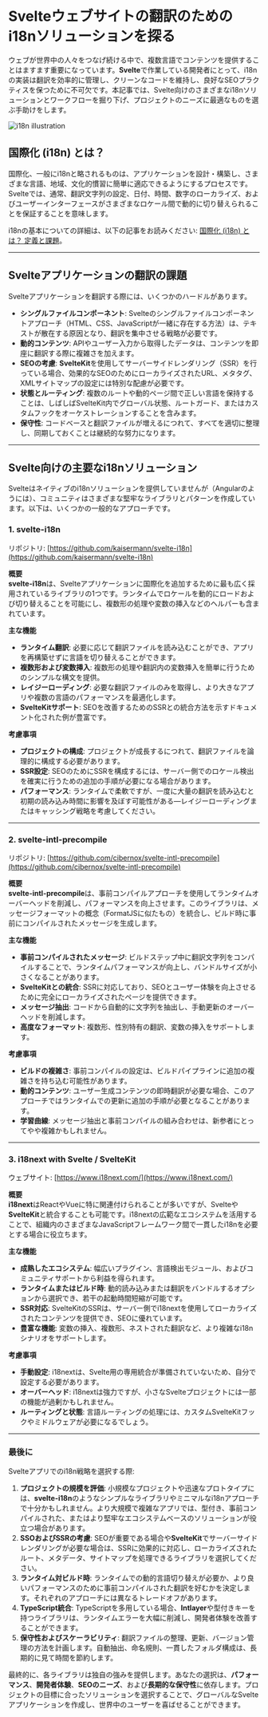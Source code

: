 # Svelteウェブサイトの翻訳のためのi18nソリューションを探る

ウェブが世界中の人々をつなげ続ける中で、複数言語でコンテンツを提供することはますます重要になっています。**Svelte**で作業している開発者にとって、i18nの実装は翻訳を効率的に管理し、クリーンなコードを維持し、良好なSEOプラクティスを保つために不可欠です。本記事では、Svelte向けのさまざまなi18nソリューションとワークフローを掘り下げ、プロジェクトのニーズに最適なものを選ぶ手助けをします。

![i18n illustration](https://github.com/aymericzip/intlayer/blob/main/blog/assets/i18n.webp)

## 国際化 (i18n) とは？

国際化、一般にi18nと略されるものは、アプリケーションを設計・構築し、さまざまな言語、地域、文化的慣習に簡単に適応できるようにするプロセスです。Svelteでは、通常、翻訳文字列の設定、日付、時間、数字のローカライズ、およびユーザーインターフェースがさまざまなロケール間で動的に切り替えられることを保証することを意味します。

i18nの基本についての詳細は、以下の記事をお読みください: [国際化 (i18n) とは？ 定義と課題](https://github.com/aymericzip/intlayer/blob/main/blog/ja/what_is_internationalization.md)。

---

## Svelteアプリケーションの翻訳の課題

Svelteアプリケーションを翻訳する際には、いくつかのハードルがあります。

- **シングルファイルコンポーネント**: Svelteのシングルファイルコンポーネントアプローチ（HTML、CSS、JavaScriptが一緒に存在する方法）は、テキストが散在する原因となり、翻訳を集中させる戦略が必要です。
- **動的コンテンツ**: APIやユーザー入力から取得したデータは、コンテンツを即座に翻訳する際に複雑さを加えます。
- **SEOの考慮**: **SvelteKit**を使用してサーバーサイドレンダリング（SSR）を行っている場合、効果的なSEOのためにローカライズされたURL、メタタグ、XMLサイトマップの設定には特別な配慮が必要です。
- **状態とルーティング**: 複数のルートや動的ページ間で正しい言語を保持することは、しばしばSvelteKit内でグローバル状態、ルートガード、またはカスタムフックをオーケストレーションすることを含みます。
- **保守性**: コードベースと翻訳ファイルが増えるにつれて、すべてを適切に整理し、同期しておくことは継続的な努力になります。

---

## Svelte向けの主要なi18nソリューション

Svelteはネイティブのi18nソリューションを提供していませんが（Angularのようには）、コミュニティはさまざまな堅牢なライブラリとパターンを作成しています。以下は、いくつかの一般的なアプローチです。

### 1. svelte-i18n

リポジトリ: [https://github.com/kaisermann/svelte-i18n](https://github.com/kaisermann/svelte-i18n)

**概要**  
**svelte-i18n**は、Svelteアプリケーションに国際化を追加するために最も広く採用されているライブラリの1つです。ランタイムでロケールを動的にロードおよび切り替えることを可能にし、複数形の処理や変数の挿入などのヘルパーも含まれています。

**主な機能**

- **ランタイム翻訳**: 必要に応じて翻訳ファイルを読み込むことができ、アプリを再構築せずに言語を切り替えることができます。
- **複数形および変数挿入**: 複数形の処理や翻訳内の変数挿入を簡単に行うためのシンプルな構文を提供。
- **レイジーローディング**: 必要な翻訳ファイルのみを取得し、より大きなアプリや複数の言語のパフォーマンスを最適化します。
- **SvelteKitサポート**: SEOを改善するためのSSRとの統合方法を示すドキュメント化された例が豊富です。

**考慮事項**

- **プロジェクトの構成**: プロジェクトが成長するにつれて、翻訳ファイルを論理的に構成する必要があります。
- **SSR設定**: SEOのためにSSRを構成するには、サーバー側でのロケール検出を確実に行うための追加の手順が必要になる場合があります。
- **パフォーマンス**: ランタイムで柔軟ですが、一度に大量の翻訳を読み込むと初期の読み込み時間に影響を及ぼす可能性がある—レイジーローディングまたはキャッシング戦略を考慮してください。

---

### 2. svelte-intl-precompile

リポジトリ: [https://github.com/cibernox/svelte-intl-precompile](https://github.com/cibernox/svelte-intl-precompile)

**概要**  
**svelte-intl-precompile**は、事前コンパイルアプローチを使用してランタイムオーバーヘッドを削減し、パフォーマンスを向上させます。このライブラリは、メッセージフォーマットの概念（FormatJSに似たもの）を統合し、ビルド時に事前にコンパイルされたメッセージを生成します。

**主な機能**

- **事前コンパイルされたメッセージ**: ビルドステップ中に翻訳文字列をコンパイルすることで、ランタイムパフォーマンスが向上し、バンドルサイズが小さくなることがあります。
- **SvelteKitとの統合**: SSRに対応しており、SEOとユーザー体験を向上させるために完全にローカライズされたページを提供できます。
- **メッセージ抽出**: コードから自動的に文字列を抽出し、手動更新のオーバーヘッドを削減します。
- **高度なフォーマット**: 複数形、性別特有の翻訳、変数の挿入をサポートします。

**考慮事項**

- **ビルドの複雑さ**: 事前コンパイルの設定は、ビルドパイプラインに追加の複雑さを持ち込む可能性があります。
- **動的コンテンツ**: ユーザー生成コンテンツの即時翻訳が必要な場合、このアプローチではランタイムでの更新に追加の手順が必要となることがあります。
- **学習曲線**: メッセージ抽出と事前コンパイルの組み合わせは、新参者にとってやや複雑かもしれません。

---

### 3. i18next with Svelte / SvelteKit

ウェブサイト: [https://www.i18next.com/](https://www.i18next.com/)

**概要**  
**i18next**はReactやVueに特に関連付けられることが多いですが、Svelteや**SvelteKit**と統合することも可能です。i18nextの広範なエコシステムを活用することで、組織内のさまざまなJavaScriptフレームワーク間で一貫したi18nを必要とする場合に役立ちます。

**主な機能**

- **成熟したエコシステム**: 幅広いプラグイン、言語検出モジュール、およびコミュニティサポートから利益を得られます。
- **ランタイムまたはビルド時**: 動的読み込みまたは翻訳をバンドルするオプションから選択でき、若干の起動時間短縮が可能です。
- **SSR対応**: SvelteKitのSSRは、サーバー側でi18nextを使用してローカライズされたコンテンツを提供でき、SEOに優れています。
- **豊富な機能**: 変数の挿入、複数形、ネストされた翻訳など、より複雑なi18nシナリオをサポートします。

**考慮事項**

- **手動設定**: i18nextは、Svelte用の専用統合が準備されていないため、自分で設定する必要があります。
- **オーバーヘッド**: i18nextは強力ですが、小さなSvelteプロジェクトには一部の機能が過剰かもしれません。
- **ルーティングと状態**: 言語ルーティングの処理には、カスタムSvelteKitフックやミドルウェアが必要になるでしょう。

---

### 最後に

Svelteアプリでのi18n戦略を選択する際:

1. **プロジェクトの規模を評価**: 小規模なプロジェクトや迅速なプロトタイプには、**svelte-i18n**のようなシンプルなライブラリやミニマルなi18nアプローチで十分かもしれません。より大規模で複雑なアプリでは、型付き、事前コンパイルされた、またはより堅牢なエコシステムベースのソリューションが役立つ場合があります。
2. **SSOおよびSSRの考慮**: SEOが重要である場合や**SvelteKit**でサーバーサイドレンダリングが必要な場合は、SSRに効果的に対応し、ローカライズされたルート、メタデータ、サイトマップを処理できるライブラリを選択してください。
3. **ランタイム対ビルド時**: ランタイムでの動的言語切り替えが必要か、より良いパフォーマンスのために事前コンパイルされた翻訳を好むかを決定します。それぞれのアプローチには異なるトレードオフがあります。
4. **TypeScript統合**: TypeScriptを多用している場合、**Intlayer**や型付きキーを持つライブラリは、ランタイムエラーを大幅に削減し、開発者体験を改善することができます。
5. **保守性およびスケーラビリティ**: 翻訳ファイルの整理、更新、バージョン管理の方法を計画します。自動抽出、命名規則、一貫したフォルダ構成は、長期的に見て時間を節約します。

最終的に、各ライブラリは独自の強みを提供します。あなたの選択は、**パフォーマンス**、**開発者体験**、**SEOのニーズ**、および**長期的な保守性**に依存します。プロジェクトの目標に合ったソリューションを選択することで、グローバルなSvelteアプリケーションを作成し、世界中のユーザーを喜ばせることができます。
